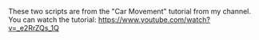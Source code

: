 These two scripts are from the "Car Movement" tutorial from my channel.
You can watch the tutorial:
https://www.youtube.com/watch?v=_e2RrZQs_1Q
